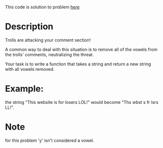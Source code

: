 This code is solution to problem [here](https://www.codewars.com/kata/52fba66badcd10859f00097e)

# Description

Trolls are attacking your comment section!

A common way to deal with this situation is to remove all of the vowels from the trolls' comments, neutralizing the threat.

Your task is to write a function that takes a string and return a new string with all vowels removed.

# Example:

the string "This website is for losers LOL!" would become "Ths wbst s fr lsrs LL!".

# Note 

for this problem 'y' isn't considered a vowel.
